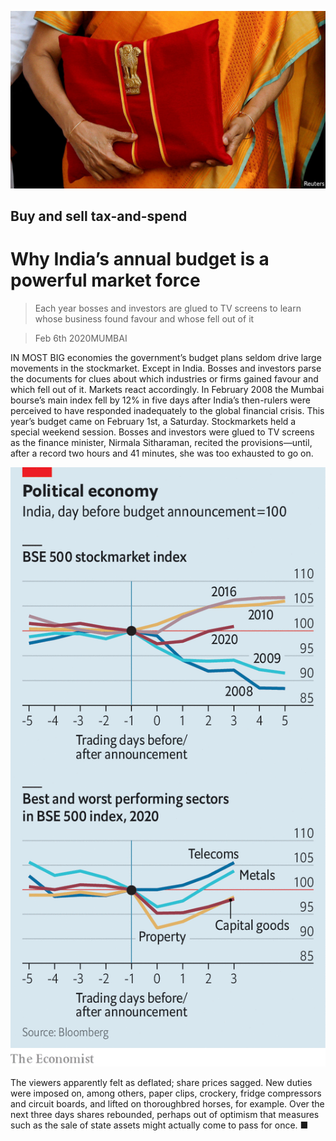 ![](./images/20200208_WBP501.jpg)

## Buy and sell tax-and-spend

# Why India’s annual budget is a powerful market force

> Each year bosses and investors are glued to TV screens to learn whose business found favour and whose fell out of it

> Feb 6th 2020MUMBAI

IN MOST BIG economies the government’s budget plans seldom drive large movements in the stockmarket. Except in India. Bosses and investors parse the documents for clues about which industries or firms gained favour and which fell out of it. Markets react accordingly. In February 2008 the Mumbai bourse’s main index fell by 12% in five days after India’s then-rulers were perceived to have responded inadequately to the global financial crisis. This year’s budget came on February 1st, a Saturday. Stockmarkets held a special weekend session. Bosses and investors were glued to TV screens as the finance minister, Nirmala Sitharaman, recited the provisions—until, after a record two hours and 41 minutes, she was too exhausted to go on.

![](./images/20200208_WBC336.png)

The viewers apparently felt as deflated; share prices sagged. New duties were imposed on, among others, paper clips, crockery, fridge compressors and circuit boards, and lifted on thoroughbred horses, for example. Over the next three days shares rebounded, perhaps out of optimism that measures such as the sale of state assets might actually come to pass for once. ■